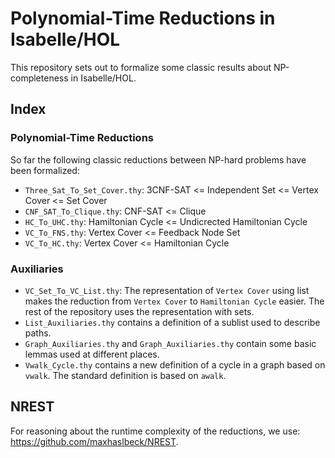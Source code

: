 # Polynomial-Time Reductions in Isabelle/HOL
This repository sets out to formalize some classic results about NP-completeness in Isabelle/HOL. 

## Index
### Polynomial-Time Reductions
So far the following classic reductions between NP-hard problems have been formalized:
- `Three_Sat_To_Set_Cover.thy`: 3CNF-SAT <= Independent Set <= Vertex Cover <= Set Cover 
- `CNF_SAT_To_Clique.thy`: CNF-SAT <= Clique
- `HC_To_UHC.thy`: Hamiltonian Cycle <= Undicrected Hamiltonian Cycle
- `VC_To_FNS.thy`: Vertex Cover <= Feedback Node Set
- `VC_To_HC.thy`: Vertex Cover <= Hamiltonian Cycle

### Auxiliaries
- `VC_Set_To_VC_List.thy`: The representation of `Vertex Cover` using list makes the reduction from `Vertex Cover` to
  `Hamiltonian Cycle` easier. The rest of the repository uses the representation with sets.
- `List_Auxiliaries.thy` contains a definition of a sublist used to describe paths.
- `Graph_Auxiliaries.thy` and `Graph_Auxiliaries.thy` contain some basic lemmas used at different places.
- `Vwalk_Cycle.thy` contains a new definition of a cycle in a graph based on `vwalk`.
   The standard definition is based on `awalk`. 

## NREST
For reasoning about the runtime complexity of the reductions, we use: https://github.com/maxhaslbeck/NREST.